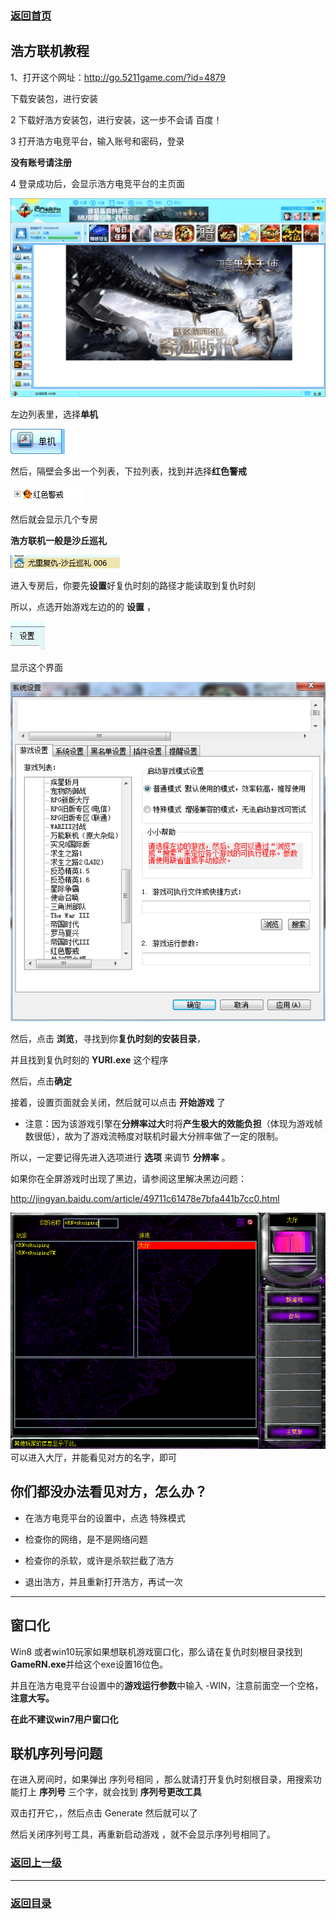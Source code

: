 ### [返回首页](./Home)


## 浩方联机教程

 
1、打开这个网址：http://go.5211game.com/?id=4879

下载安装包，进行安装


2   下载好浩方安装包，进行安装，这一步不会请 百度！



3   打开浩方电竞平台，输入账号和密码，登录

**没有账号请注册**


4  登录成功后，会显示浩方电竞平台的主页面

 ![](./hf1.png)

左边列表里，选择**单机**

![](./hf2.png)

然后，隔壁会多出一个列表，下拉列表，找到并选择**红色警戒**

![](./hf3.png)



然后就会显示几个专房



**浩方联机一般是沙丘巡礼**

![](./hf4.png)


进入专房后，你要先**设置**好复仇时刻的路径才能读取到复仇时刻


所以，点选开始游戏左边的的 **设置**   ，

![](./hf5.png)


显示这个界面

![](./hf6.png)

然后，点击 **浏览**，寻找到你**复仇时刻的安装目录**，

并且找到复仇时刻的  **YURI.exe**  这个程序


然后，点击**确定**


接着，设置页面就会关闭，然后就可以点击 **开始游戏** 了


- 注意：因为该游戏引擎在**分辨率过大**时将**产生极大的效能负担**（体现为游戏帧数很低），故为了游戏流畅度对联机时最大分辨率做了一定的限制。

所以，一定要记得先进入选项进行 **选项** 来调节 **分辨率** 。

如果你在全屏游戏时出现了黑边，请参阅这里解决黑边问题：

http://jingyan.baidu.com/article/49711c61478e7bfa441b7cc0.html


![](./gayman.png)
可以进入大厅，并能看见对方的名字，即可



 
## 你们都没办法看见对方，怎么办？
 
- 在浩方电竞平台的设置中，点选
特殊模式 

- 检查你的网络，是不是网络问题

- 检查你的杀软，或许是杀软拦截了浩方

- 退出浩方，并且重新打开浩方，再试一次

-------------------------------------------------------------------------------------------------------------------------------

## 窗口化

Win8 或者win10玩家如果想联机游戏窗口化，那么请在复仇时刻根目录找到**GameRN.exe**并给这个exe设置16位色。

并且在浩方电竞平台设置中的**游戏运行参数**中输入 -WIN，注意前面空一个空格，**注意大写。**

**在此不建议win7用户窗口化**





## 联机序列号问题

在进入房间时，如果弹出  序列号相同  ，那么就请打开复仇时刻根目录，用搜索功能打上 **序列号** 三个字，就会找到 **序列号更改工具**

双击打开它，，然后点击 Generate 然后就可以了

然后关闭序列号工具，再重新启动游戏  ，就不会显示序列号相同了。


### [返回上一级](./使用第三方对战平台)
--------------------------------------------------------------------------------------------------------------------------
### [返回目录](./常见问题指南)

